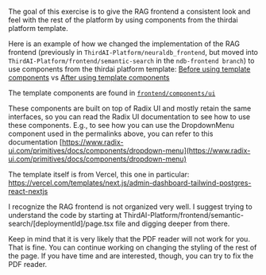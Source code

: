 The goal of this exercise is to give the RAG frontend a consistent look and feel with the rest of the platform by using components from the thirdai platform template.

Here is an example of how we changed the implementation of the RAG frontend (previously in `ThirdAI-Platform/neuraldb_frontend`, but moved into `ThirdAI-Platform/frontend/semantic-search` in the `ndb-frontend branch`) to use components from the thirdai platform template:
[Before using template components](https://github.com/ThirdAILabs/ThirdAI-Platform/blob/frontend-bug-admin-workflow/neuraldb_frontend/src/components/SearchBar.tsx) vs
[After using template components](https://github.com/ThirdAILabs/ThirdAI-Platform/blob/ndb-frontend/frontend/app/semantic-search/%5BdeploymentId%5D/components/SearchBar.tsx)

The template components are found in [`frontend/components/ui`](https://github.com/ThirdAILabs/ThirdAI-Platform/tree/ndb-frontend/frontend/components/ui)

These components are built on top of Radix UI and mostly retain the same interfaces, so you can read the Radix UI documentation to see how to use these components. E.g., to see how you can use the DropdownMenu component used in the permalinks above, you can refer to this documentation [https://www.radix-ui.com/primitives/docs/components/dropdown-menu](https://www.radix-ui.com/primitives/docs/components/dropdown-menu)

The template itself is from Vercel, this one in particular: https://vercel.com/templates/next.js/admin-dashboard-tailwind-postgres-react-nextjs

I recognize the RAG frontend is not organized very well. I suggest trying to understand the code by starting at ThirdAI-Platform/frontend/semantic-search/[deploymentId]/page.tsx file and digging deeper from there.

Keep in mind that it is very likely that the PDF reader will not work for you. That is fine. You can continue working on changing the styling of the rest of the page. If you have time and are interested, though, you can try to fix the PDF reader.
